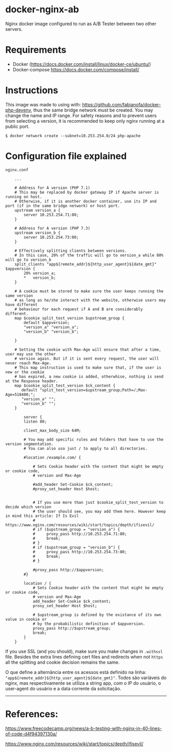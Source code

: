 
# docker-nginx-ab
Nginx docker image configured to run as A/B Tester between two other servers.

# Requirements

* Docker (https://docs.docker.com/install/linux/docker-ce/ubuntu/)
* Docker-compose https://docs.docker.com/compose/install/

# Instructions

This image was made to using with: https://github.com/fabianofa/docker-php-devenv, thus the same bridge network must be created. You may change the name and IP range. For safety reasons and to prevent users from selecting a version, it is recommended to keep only nginx running at a public port.

```
$ docker network create --subnet=10.253.254.0/24 php-apache
```

# Configuration file explained

```
nginx.conf

    ...

    # Address for A version (PHP 7.1)
    # This may be replaced by docker gateway IP if Apache server is running on host.
    # Otherwise, if it is another docker container, use its IP and port (if in the same bridge network) or host port.
    upstream version_a {
        server 10.253.254.71:80;
    }

    # Address for A version (PHP 7.3)
    upstream version_b {
        server 10.253.254.73:80;
    }

    # Effectively splitting clients between versions.
    # In this case, 20% of the traffic will go to version_a while 80% will go to version_b
    split_clients "app${remote_addr}${http_user_agent}${date_gmt}" $appversion {
        20% version_a;
        *   version_b;
    }

    # A cookie must be stored to make sure the user keeps running the same version
    # as long as he/she interact with the website, otherwise users may have different
    # behaviour for each request if A and B are considerably different.
    map $cookie_split_test_version $upstream_group {
        default $appversion;
        "version_a" "version_a";
        "version_b" "version_b";

    }

    # Setting the cookie with Max-Age will ensure that after a time, user may use the other
    # version again. But if it is sent every request, the user will never reach Max-Age.
    # This map instruction is used to make sure that, if the user is new or the cookie
    # has expired, a new cookie is added, otherwhise, nothing is send at the Response header.
    map $cookie_split_test_version $ck_content {
       default "split_test_version=$upstream_group;Path=/;Max-Age=518400;";
       "version_a" "";
       "version_b" "";
    }

        server {
        listen 80;

        client_max_body_size 64M;

        # You may add specific rules and folders that have to use the version segmentation.
        # You can also uso just / to apply to all directories.
        
        #location /example.com/ {

            # Sets Cookie header with the content that might be empty or cookie code,
            # version and Max-Age

            #add_header Set-Cookie $ck_content;
            #proxy_set_header Host $host;


            # If you use more than just $cookie_split_test_version to decide which version
            # the user should see, you may add them here. However keep in mind this article: If Is Evil
            # https://www.nginx.com/resources/wiki/start/topics/depth/ifisevil/
            # if ($upstream_group = "version_a") {
            #     proxy_pass http://10.253.254.71:80;
            #     break;
            # }
            # if ($upstream_group = "version_b") {
            #     proxy_pass http://10.253.254.73:80;
            #     break;
            # }

            #proxy_pass http://$appversion;
        #}
        
        location / {
            # Sets Cookie header with the content that might be empty or cookie code,
            # version and Max-Age
            add_header Set-Cookie $ck_content;
            proxy_set_header Host $host;

            # $upstream_group is defined by the existance of its own value in cookie or
            # by the probabilistic definition of $appversion.
            proxy_pass http://$upstream_group;
            break;
        }
    }
```
If you use SSL (and you should), make sure you make changes in `.withssl` file. Besides the extra lines defining cert files and redirects when not `https` all the splitting and cookie decision remains the same.


O que define a alternância entre os acessos está definido na linha: `"app${remote_addr}${http_user_agent}${date_gmt}"`. Todos
são variáveis do nginx, mas respectivamente se utiliza a string app, com o IP do usuário, o user-agent do usuário e a data corrente
da solicitação.

---

# References:

https://www.freecodecamp.org/news/a-b-testing-with-nginx-in-40-lines-of-code-d4f94397130a/

https://www.nginx.com/resources/wiki/start/topics/depth/ifisevil/
